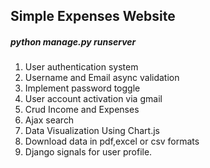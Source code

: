 ## Simple Expenses Website

##### python manage.py runserver

1. User authentication system
2. Username and Email async validation
3. Implement password toggle
4. User account activation via gmail
5. Crud Income and Expenses
6. Ajax search
7. Data Visualization Using Chart.js
8. Download data in pdf,excel or csv formats
9. Django signals for user profile.
